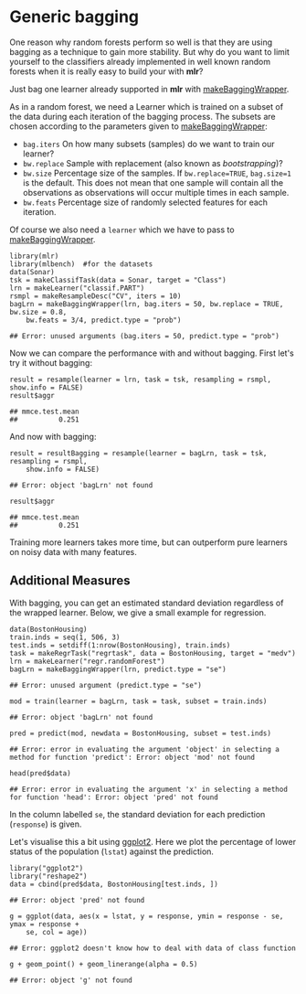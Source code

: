 


Generic bagging
========================================================

One reason why random forests perform so well is that they are using bagging as
a technique to gain more stability. But why do you want to limit yourself to the
classifiers already implemented in well known random forests when it is
really easy to build your with **mlr**?

Just bag one learner already supported in **mlr** with [makeBaggingWrapper](http://berndbischl.github.io/mlr/man/makeBaggingWrapper.html).

As in a random forest, we need a Learner which is trained on a subset of the
data during each iteration of the bagging process.
The subsets are chosen according to the parameters given to [makeBaggingWrapper](http://berndbischl.github.io/mlr/man/makeBaggingWrapper.html):
* `bag.iters` On how many subsets (samples) do we want to train our learner?
* `bw.replace` Sample with replacement (also known as *bootstrapping*)?
* `bw.size` Percentage size of the samples. If `bw.replace=TRUE`, `bag.size=1` is the default. This does not mean that one sample will contain all the observations as observations will occur multiple times in each sample.
* `bw.feats` Percentage size of randomly selected features for each iteration. 

Of course we also need a `learner` which we have to pass to
[makeBaggingWrapper](http://berndbischl.github.io/mlr/man/makeBaggingWrapper.html).


```splus
library(mlr)
library(mlbench)  #for the datasets
data(Sonar)
tsk = makeClassifTask(data = Sonar, target = "Class")
lrn = makeLearner("classif.PART")
rsmpl = makeResampleDesc("CV", iters = 10)
bagLrn = makeBaggingWrapper(lrn, bag.iters = 50, bw.replace = TRUE, bw.size = 0.8, 
    bw.feats = 3/4, predict.type = "prob")
```

```
## Error: unused arguments (bag.iters = 50, predict.type = "prob")
```

Now we can compare the performance with and without bagging.
First let's try it without bagging:

```splus
result = resample(learner = lrn, task = tsk, resampling = rsmpl, show.info = FALSE)
result$aggr
```

```
## mmce.test.mean 
##          0.251
```

And now with bagging:

```splus
result = resultBagging = resample(learner = bagLrn, task = tsk, resampling = rsmpl, 
    show.info = FALSE)
```

```
## Error: object 'bagLrn' not found
```

```splus
result$aggr
```

```
## mmce.test.mean 
##          0.251
```

Training more learners takes more time, but can outperform pure learners
on noisy data with many features.



Additional Measures
-------------------
With bagging, you can get an estimated standard deviation regardless of the
wrapped learner. Below, we give a small example for regression.


```splus
data(BostonHousing)
train.inds = seq(1, 506, 3)
test.inds = setdiff(1:nrow(BostonHousing), train.inds)
task = makeRegrTask("regrtask", data = BostonHousing, target = "medv")
lrn = makeLearner("regr.randomForest")
bagLrn = makeBaggingWrapper(lrn, predict.type = "se")
```

```
## Error: unused argument (predict.type = "se")
```

```splus
mod = train(learner = bagLrn, task = task, subset = train.inds)
```

```
## Error: object 'bagLrn' not found
```

```splus
pred = predict(mod, newdata = BostonHousing, subset = test.inds)
```

```
## Error: error in evaluating the argument 'object' in selecting a method for function 'predict': Error: object 'mod' not found
```

```splus
head(pred$data)
```

```
## Error: error in evaluating the argument 'x' in selecting a method for function 'head': Error: object 'pred' not found
```

In the column labelled `se`, the standard deviation for each prediction (`response`) is given.

Let's visualise this a bit using [ggplot2](http://ggplot2.org/).
Here we plot the percentage of lower status of the population (`lstat`) against the prediction.

```splus
library("ggplot2")
library("reshape2")
data = cbind(pred$data, BostonHousing[test.inds, ])
```

```
## Error: object 'pred' not found
```

```splus
g = ggplot(data, aes(x = lstat, y = response, ymin = response - se, ymax = response + 
    se, col = age))
```

```
## Error: ggplot2 doesn't know how to deal with data of class function
```

```splus
g + geom_point() + geom_linerange(alpha = 0.5)
```

```
## Error: object 'g' not found
```

